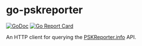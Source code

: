 # go-pskreporter

[![GoDoc](https://godoc.org/github.com/jasonhancock/go-pskreporter?status.svg)](https://godoc.org/github.com/jasonhancock/go-pskreporter)
[![Go Report Card](https://goreportcard.com/badge/github.com/jasonhancock/go-pskreporter)](https://goreportcard.com/report/github.com/jasonhancock/go-pskreporter)

An HTTP client for querying the [PSKReporter.info](https://pskreporter.info) API.
